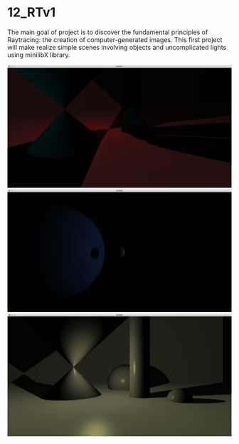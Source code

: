 # 12_RTv1
The main goal of project is to discover the fundamental principles of Raytracing: the creation of computer-generated images. This first project will make realize simple scenes involving objects and uncomplicated lights using minilibX library.

![alt tag](https://github.com/bondarenko-elena/RTv1/blob/master/Screen%20Shot%202018-12-09%20at%202.47.11%20PM.png)
![alt tag](https://github.com/bondarenko-elena/RTv1/blob/master/Screen%20Shot%202018-12-09%20at%202.47.24%20PM.png)
![alt tag](https://github.com/bondarenko-elena/RTv1/blob/master/Screen%20Shot%202018-12-09%20at%202.47.36%20PM.png)
